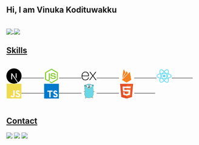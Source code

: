 ## Hi, I am Vinuka Kodituwakku

</br>
<div style="display: flex">
  <a href="https://github.com/VinukaThejana">
   <img align="center" height="170" src="https://github-readme-stats.vercel.app/api/top-langs/?username=VinukaThejana&layout=compact&langs_count=16&theme=dracula"/>
  <img align="center" src="https://github-readme-stats.vercel.app/api?username=VinukaThejana&show_icons=true&theme=dracula&include_all_commits=true&count_private=true&hide=issues"/>
</div>

## Skills

<div style="display: inline_block"><br>
  <img height="40" align="center" alt="Erica-NEXTjs" height="30" width="40" src="https://raw.githubusercontent.com/devicons/devicon/master/icons/nextjs/nextjs-original.svg">
 &nbsp;&nbsp;&nbsp;&nbsp;&nbsp;&nbsp;&nbsp;&nbsp;&nbsp;&nbsp;&nbsp;&nbsp;&nbsp;
  <img height="40" align="center" alt="Erica-Nodejs" height="30" width="40" src="https://raw.githubusercontent.com/devicons/devicon/master/icons/nodejs/nodejs-original.svg">
 &nbsp;&nbsp;&nbsp;&nbsp;&nbsp;&nbsp;&nbsp;&nbsp;&nbsp;&nbsp;&nbsp;&nbsp;&nbsp;
  <img height="40" align="center" alt="Erica-EXPRESSjs" height="30" width="40" src="https://raw.githubusercontent.com/devicons/devicon/master/icons/express/express-original.svg">
 &nbsp;&nbsp;&nbsp;&nbsp;&nbsp;&nbsp;&nbsp;&nbsp;&nbsp;&nbsp;&nbsp;&nbsp;&nbsp;
  <img height="40" align="center" alt="Erica-NEXTjs" height="30" width="40" src="https://raw.githubusercontent.com/devicons/devicon/master/icons/firebase/firebase-plain.svg">
 &nbsp;&nbsp;&nbsp;&nbsp;&nbsp;&nbsp;&nbsp;&nbsp;&nbsp;&nbsp;&nbsp;&nbsp;&nbsp;
 <img height="40" align="center" alt="Erica-React" height="30" width="40" src="https://raw.githubusercontent.com/devicons/devicon/master/icons/react/react-original.svg">
 &nbsp;&nbsp;&nbsp;&nbsp;&nbsp;&nbsp;&nbsp;&nbsp;&nbsp;&nbsp;&nbsp;&nbsp;&nbsp;
  <img height="40" align="center" alt="Erica-Js" height="30" width="40" src="https://raw.githubusercontent.com/devicons/devicon/master/icons/javascript/javascript-plain.svg">
 &nbsp;&nbsp;&nbsp;&nbsp;&nbsp;&nbsp;&nbsp;&nbsp;&nbsp;&nbsp;&nbsp;&nbsp;&nbsp;
  <img height="40" align="center" alt="Erica-React" height="30" width="40" src="https://raw.githubusercontent.com/devicons/devicon/master/icons/typescript/typescript-original.svg">
 &nbsp;&nbsp;&nbsp;&nbsp;&nbsp;&nbsp;&nbsp;&nbsp;&nbsp;&nbsp;&nbsp;&nbsp;&nbsp;
  <img height="40" align="center" alt="Erica-Golang" height="30" width="40" src="https://raw.githubusercontent.com/devicons/devicon/master/icons/go/go-original.svg">
 &nbsp;&nbsp;&nbsp;&nbsp;&nbsp;&nbsp;&nbsp;&nbsp;&nbsp;&nbsp;&nbsp;&nbsp;&nbsp;
  <img height="40" align="center" alt="Erica-HTML" height="30" width="40" src="https://raw.githubusercontent.com/devicons/devicon/master/icons/html5/html5-original.svg">
 &nbsp;&nbsp;&nbsp;&nbsp;&nbsp;&nbsp;&nbsp;&nbsp;&nbsp;&nbsp;&nbsp;&nbsp;&nbsp;
</div>

</br>

## Contact

<div>
  <a href="https://www.linkedin.com/in/vinuka-kodituwakku-6081621b1/" target="_blank"><img src="https://img.shields.io/badge/-LinkedIn-%230077B?style=for-the-badge&logo=linkedin&logoColor=white" target="_blank"></a>
  <a href="https://twitter.com/vinukathejana" target="_blank"><img src="https://img.shields.io/badge/-Twitter-%230077B5?style=for-the-badge&logo=twitter&logoColor=white" target="_blank"></a>
  <a href = "mailto: vinukakodituwakku@gmail.com"><img src="https://img.shields.io/badge/-Gmail-%23EA4335?style=for-the-badge&logo=gmail&logoColor=white" target="_blank"></a>
 </br>
</br>

</div>
